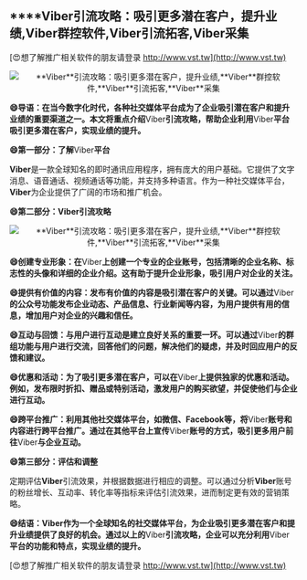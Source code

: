 ## ****Viber**引流攻略：吸引更多潜在客户，提升业绩,**Viber**群控软件,**Viber**引流拓客,**Viber**采集**

[😍想了解推广相关软件的朋友请登录 http://www.vst.tw](http://www.vst.tw)

 <center><img src="https://vst.tw/MP4/tuiguang/png/4.png" alt="**Viber**引流攻略：吸引更多潜在客户，提升业绩,**Viber**群控软件,**Viber**引流拓客,**Viber**采集"></center>

**😄导语：在当今数字化时代，各种社交媒体平台成为了企业吸引潜在客户和提升业绩的重要渠道之一。本文将重点介绍**Viber**引流攻略，帮助企业利用**Viber**平台吸引更多潜在客户，实现业绩的提升。**

**😄第一部分：了解**Viber**平台**

**Viber**是一款全球知名的即时通讯应用程序，拥有庞大的用户基础。它提供了文字消息、语音通话、视频通话等功能，并支持多种语言。作为一种社交媒体平台，**Viber**为企业提供了广阔的市场和推广机会。

**😄第二部分：**Viber**引流攻略**

 <center><img src="https://vst.tw/MP4/tuiguang/png/3.png" alt="**Viber**引流攻略：吸引更多潜在客户，提升业绩,**Viber**群控软件,**Viber**引流拓客,**Viber**采集"></center>

**😄创建专业形象：在**Viber**上创建一个专业的企业账号，包括清晰的企业名称、标志性的头像和详细的企业介绍。这有助于提升企业形象，吸引用户对企业的关注。**

**😄提供有价值的内容：发布有价值的内容是吸引潜在客户的关键。可以通过**Viber**的公众号功能发布企业动态、产品信息、行业新闻等内容，为用户提供有用的信息，增加用户对企业的兴趣和信任。**

**😄互动与回馈：与用户进行互动是建立良好关系的重要一环。可以通过**Viber**的群组功能与用户进行交流，回答他们的问题，解决他们的疑虑，并及时回应用户的反馈和建议。**

**😄优惠和活动：为了吸引更多潜在客户，可以在**Viber**上提供独家的优惠和活动。例如，发布限时折扣、赠品或特别活动，激发用户的购买欲望，并促使他们与企业进行互动。**

**😄跨平台推广：利用其他社交媒体平台，如微信、Facebook等，将**Viber**账号和内容进行跨平台推广。通过在其他平台上宣传**Viber**账号的方式，吸引更多用户前往**Viber**与企业互动。**

**😄第三部分：评估和调整**

定期评估**Viber**引流效果，并根据数据进行相应的调整。可以通过分析**Viber**账号的粉丝增长、互动率、转化率等指标来评估引流效果，进而制定更有效的营销策略。

**😄结语：**Viber**作为一个全球知名的社交媒体平台，为企业吸引更多潜在客户和提升业绩提供了良好的机会。通过以上的**Viber**引流攻略，企业可以充分利用**Viber**平台的功能和特点，实现业绩的提升。**

[😍想了解推广相关软件的朋友请登录 http://www.vst.tw](http://www.vst.tw)



